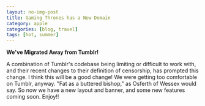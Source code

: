 ```yaml
---
layout: no-img-post
title: Gaming Thrones has a New Domain
category: apple
categories: [blog, travel]
tags: [hot, summer]
---
```

**We've Migrated Away from Tumblr!**

A combination of Tumblr's codebase being limiting or difficult to work with, and their recent changes to their definition of censorship, has prompted this change. I think this will be a good change! We were getting too comfortable on Tumblr, anyway. "Fat as a buttered bishop," as Osferth of Wessex would say. So now we have a new layout and banner, and some new features coming soon. Enjoy!!

